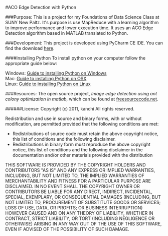 #ACO Edge Detection with Python

###Purpose:
This is a project for my Foundations of Data Science Class at SUNY New Paltz.
It's purpose is use MapReduce with a learning algorithm to improve performance and lower execution time.
It uses an ACO Edge Detection algorithm based in MATLAB translated to Python.

###Development:
This project is developed using PyCharm CE IDE. You can find the download [here](https://www.jetbrains.com/pycharm/download/).

####Installing Python
To install python on your computer follow the appropriate guide below:

Windows: [Guide to installing Python on Windows](http://docs.python-guide.org/en/latest/starting/install/win/)</br>
Mac: [Guide to installing Python on OSX](http://docs.python-guide.org/en/latest/starting/install/osx/)</br>
Linux: [Guide to installing Python on Linux](http://docs.python-guide.org/en/latest/starting/install/linux/)</br>

###Resources:
The open source project, _Image edge detection using ant colony optimization in matlab_, which can be found at [freesourcecode.net](http://freesourcecode.net/matlabprojects/57498/image-edge-detection-using-ant-colony-optimization-in-matlab#.WA_GWOErKRu).

######License:
Copyright (c) 2011, kanchi
All rights reserved.

Redistribution and use in source and binary forms, with or without
modification, are permitted provided that the following conditions are
met:

  * Redistributions of source code must retain the above copyright
      notice, this list of conditions and the following disclaimer.
  * Redistributions in binary form must reproduce the above copyright
      notice, this list of conditions and the following disclaimer in
      the documentation and/or other materials provided with the distribution

THIS SOFTWARE IS PROVIDED BY THE COPYRIGHT HOLDERS AND CONTRIBUTORS "AS IS"
AND ANY EXPRESS OR IMPLIED WARRANTIES, INCLUDING, BUT NOT LIMITED TO, THE
IMPLIED WARRANTIES OF MERCHANTABILITY AND FITNESS FOR A PARTICULAR PURPOSE
ARE DISCLAIMED. IN NO EVENT SHALL THE COPYRIGHT OWNER OR CONTRIBUTORS BE
LIABLE FOR ANY DIRECT, INDIRECT, INCIDENTAL, SPECIAL, EXEMPLARY, OR
CONSEQUENTIAL DAMAGES (INCLUDING, BUT NOT LIMITED TO, PROCUREMENT OF
SUBSTITUTE GOODS OR SERVICES; LOSS OF USE, DATA, OR PROFITS; OR BUSINESS
INTERRUPTION) HOWEVER CAUSED AND ON ANY THEORY OF LIABILITY, WHETHER IN
CONTRACT, STRICT LIABILITY, OR TORT (INCLUDING NEGLIGENCE OR OTHERWISE)
ARISING IN ANY WAY OUT OF THE USE OF THIS SOFTWARE, EVEN IF ADVISED OF THE
POSSIBILITY OF SUCH DAMAGE.
